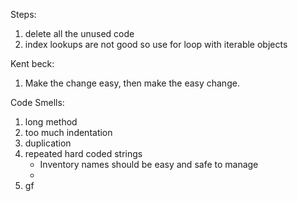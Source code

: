 
Steps:
1. delete all the unused code
2. index lookups are not good so use for loop with iterable objects


Kent beck:
1. Make the change easy, then make the easy change.

Code Smells:
1. long method
2. too much indentation
3. duplication
4. repeated hard coded strings 
   - Inventory names should be easy and safe to manage
   - 
5. gf